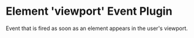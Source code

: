 # Element 'viewport' Event Plugin
Event that is fired as soon as an element appears in the user's viewport.
